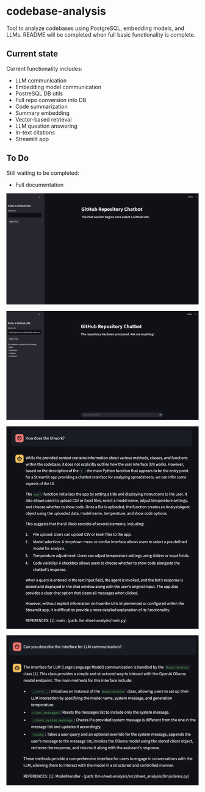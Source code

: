 # codebase-analysis
Tool to analyze codebases using PostgreSQL, embedding models, and LLMs. README will be completed when full basic functionality is complete.

## Current state

Current functionality includes:

- LLM communication
- Embedding model communication
- PostreSQL DB utils
- Full repo conversion into DB
- Code summarization
- Summary embedding
- Vector-based retrieval
- LLM question answering
- In-text citations
- Streamlit app

## To Do

Still waiting to be completed:

- Full documentation

![](assets/base.png)

![](assets/repo-loaded.png)

![](assets/ui-question.png)

![](assets/llm-question.png)